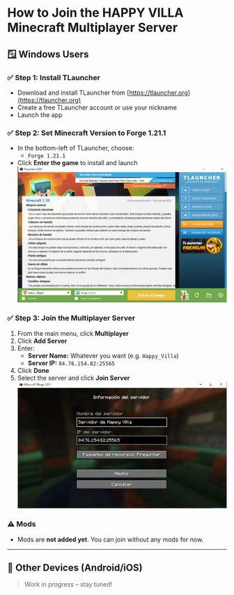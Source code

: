 # How to Join the HAPPY VILLA Minecraft Multiplayer Server

## 🪟 Windows Users

### ✅ Step 1: Install TLauncher
- Download and install TLauncher from [https://tlauncher.org](https://tlauncher.org)
- Create a free TLauncher account or use your nickname
- Launch the app

### ✅ Step 2: Set Minecraft Version to Forge 1.21.1
- In the bottom-left of TLauncher, choose:
  - `Forge 1.21.1`
- Click **Enter the game** to install and launch
![TLAUNCHER](tlauncher.PNG)

### ✅ Step 3: Join the Multiplayer Server
1. From the main menu, click **Multiplayer**
2. Click **Add Server**
3. Enter:
   - **Server Name:** Whatever you want (e.g. `Happy_Villa`)
   - **Server IP:** `84.76.154.82:25565`
4. Click **Done**
5. Select the server and click **Join Server**
![SERVER](server.PNG)

### ⚠️ Mods
- Mods are **not added yet**. You can join without any mods for now.

---

## 📱 Other Devices (Android/iOS)

> Work in progress – stay tuned!

